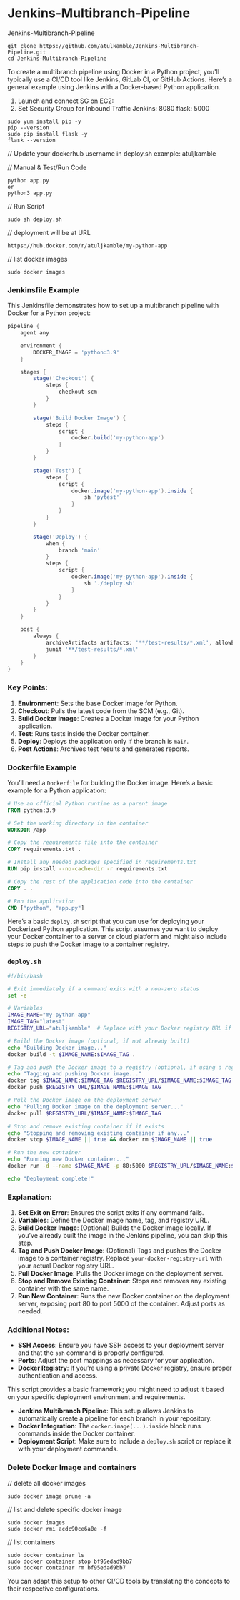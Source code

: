 # Jenkins-Multibranch-Pipeline
Jenkins-Multibranch-Pipeline

```
git clone https://github.com/atulkamble/Jenkins-Multibranch-Pipeline.git
cd Jenkins-Multibranch-Pipeline
```

To create a multibranch pipeline using Docker in a Python project, you'll typically use a CI/CD tool like Jenkins, GitLab CI, or GitHub Actions. Here’s a general example using Jenkins with a Docker-based Python application.

1. Launch and connect SG on EC2:
2. Set Security Group for Inbound Traffic
Jenkins: 8080
flask: 5000

```
sudo yum install pip -y
pip --version
sudo pip install flask -y
flask --version
```
// Update your dockerhub username in deploy.sh
example: atuljkamble

// Manual & Test/Run Code
```
python app.py
or
python3 app.py
```

// Run Script
```
sudo sh deploy.sh
```
// deployment will be at URL
```
https://hub.docker.com/r/atuljkamble/my-python-app
```

// list docker images
```
sudo docker images
```


### Jenkinsfile Example

This Jenkinsfile demonstrates how to set up a multibranch pipeline with Docker for a Python project:

```groovy
pipeline {
    agent any

    environment {
        DOCKER_IMAGE = 'python:3.9'
    }

    stages {
        stage('Checkout') {
            steps {
                checkout scm
            }
        }

        stage('Build Docker Image') {
            steps {
                script {
                    docker.build('my-python-app')
                }
            }
        }

        stage('Test') {
            steps {
                script {
                    docker.image('my-python-app').inside {
                        sh 'pytest'
                    }
                }
            }
        }

        stage('Deploy') {
            when {
                branch 'main'
            }
            steps {
                script {
                    docker.image('my-python-app').inside {
                        sh './deploy.sh'
                    }
                }
            }
        }
    }

    post {
        always {
            archiveArtifacts artifacts: '**/test-results/*.xml', allowEmptyArchive: true
            junit '**/test-results/*.xml'
        }
    }
}
```

### Key Points:
1. **Environment**: Sets the base Docker image for Python.
2. **Checkout**: Pulls the latest code from the SCM (e.g., Git).
3. **Build Docker Image**: Creates a Docker image for your Python application.
4. **Test**: Runs tests inside the Docker container.
5. **Deploy**: Deploys the application only if the branch is `main`.
6. **Post Actions**: Archives test results and generates reports.

### Dockerfile Example

You’ll need a `Dockerfile` for building the Docker image. Here’s a basic example for a Python application:

```dockerfile
# Use an official Python runtime as a parent image
FROM python:3.9

# Set the working directory in the container
WORKDIR /app

# Copy the requirements file into the container
COPY requirements.txt .

# Install any needed packages specified in requirements.txt
RUN pip install --no-cache-dir -r requirements.txt

# Copy the rest of the application code into the container
COPY . .

# Run the application
CMD ["python", "app.py"]
```

Here’s a basic `deploy.sh` script that you can use for deploying your Dockerized Python application. This script assumes you want to deploy your Docker container to a server or cloud platform and might also include steps to push the Docker image to a container registry.

### `deploy.sh`

```bash
#!/bin/bash

# Exit immediately if a command exits with a non-zero status
set -e

# Variables
IMAGE_NAME="my-python-app"
IMAGE_TAG="latest"
REGISTRY_URL="atuljkamble"  # Replace with your Docker registry URL if needed

# Build the Docker image (optional, if not already built)
echo "Building Docker image..."
docker build -t $IMAGE_NAME:$IMAGE_TAG .

# Tag and push the Docker image to a registry (optional, if using a registry)
echo "Tagging and pushing Docker image..."
docker tag $IMAGE_NAME:$IMAGE_TAG $REGISTRY_URL/$IMAGE_NAME:$IMAGE_TAG
docker push $REGISTRY_URL/$IMAGE_NAME:$IMAGE_TAG

# Pull the Docker image on the deployment server
echo "Pulling Docker image on the deployment server..."
docker pull $REGISTRY_URL/$IMAGE_NAME:$IMAGE_TAG

# Stop and remove existing container if it exists
echo "Stopping and removing existing container if any..."
docker stop $IMAGE_NAME || true && docker rm $IMAGE_NAME || true

# Run the new container
echo "Running new Docker container..."
docker run -d --name $IMAGE_NAME -p 80:5000 $REGISTRY_URL/$IMAGE_NAME:$IMAGE_TAG

echo "Deployment complete!"
```

### Explanation:

1. **Set Exit on Error**: Ensures the script exits if any command fails.
2. **Variables**: Define the Docker image name, tag, and registry URL.
3. **Build Docker Image**: (Optional) Builds the Docker image locally. If you’ve already built the image in the Jenkins pipeline, you can skip this step.
4. **Tag and Push Docker Image**: (Optional) Tags and pushes the Docker image to a container registry. Replace `your-docker-registry-url` with your actual Docker registry URL.
5. **Pull Docker Image**: Pulls the Docker image on the deployment server.
6. **Stop and Remove Existing Container**: Stops and removes any existing container with the same name.
7. **Run New Container**: Runs the new Docker container on the deployment server, exposing port 80 to port 5000 of the container. Adjust ports as needed.

### Additional Notes:

- **SSH Access**: Ensure you have SSH access to your deployment server and that the `ssh` command is properly configured.
- **Ports**: Adjust the port mappings as necessary for your application.
- **Docker Registry**: If you’re using a private Docker registry, ensure proper authentication and access.

This script provides a basic framework; you might need to adjust it based on your specific deployment environment and requirements.

- **Jenkins Multibranch Pipeline**: This setup allows Jenkins to automatically create a pipeline for each branch in your repository.
- **Docker Integration**: The `docker.image(...).inside` block runs commands inside the Docker container.
- **Deployment Script**: Make sure to include a `deploy.sh` script or replace it with your deployment commands.

### Delete Docker Image and containers
// delete all docker images 
```
sudo docker image prune -a
```

// list and delete specific docker image
```
sudo docker images
sudo docker rmi acdc90ce6a0e -f
```

// list containers
```
sudo docker container ls
sudo docker container stop bf95edad9bb7
sudo docker container rm bf95edad9bb7
```

You can adapt this setup to other CI/CD tools by translating the concepts to their respective configurations.
